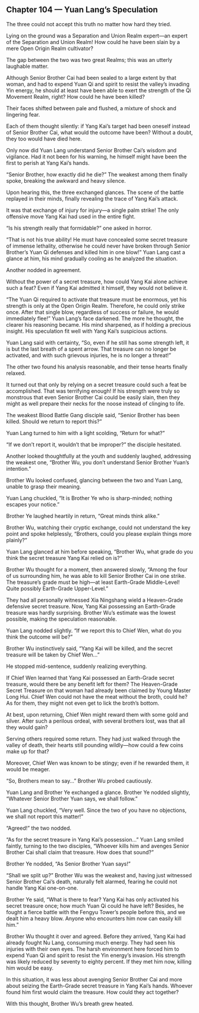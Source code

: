 ## Chapter 104 — Yuan Lang’s Speculation

The three could not accept this truth no matter how hard they tried.

Lying on the ground was a Separation and Union Realm expert—an expert of the Separation and Union Realm! How could he have been slain by a mere Open Origin Realm cultivator?

The gap between the two was two great Realms; this was an utterly laughable matter.

Although Senior Brother Cai had been sealed to a large extent by that woman, and had to expend Yuan Qi and spirit to resist the valley’s invading Yin energy, he should at least have been able to exert the strength of the Qi Movement Realm, right? How could he have been killed?

Their faces shifted between pale and flushed, a mixture of shock and lingering fear.

Each of them thought silently: if Yang Kai’s target had been oneself instead of Senior Brother Cai, what would the outcome have been? Without a doubt, they too would have died here.

Only now did Yuan Lang understand Senior Brother Cai’s wisdom and vigilance. Had it not been for his warning, he himself might have been the first to perish at Yang Kai’s hands.

“Senior Brother, how exactly did he die?” The weakest among them finally spoke, breaking the awkward and heavy silence.

Upon hearing this, the three exchanged glances. The scene of the battle replayed in their minds, finally revealing the trace of Yang Kai’s attack.

It was that exchange of injury for injury—a single palm strike! The only offensive move Yang Kai had used in the entire fight.

“Is his strength really that formidable?” one asked in horror.

“That is not his true ability! He must have concealed some secret treasure of immense lethality, otherwise he could never have broken through Senior Brother’s Yuan Qi defenses and killed him in one blow!” Yuan Lang cast a glance at him, his mind gradually cooling as he analyzed the situation.

Another nodded in agreement.

Without the power of a secret treasure, how could Yang Kai alone achieve such a feat? Even if Yang Kai admitted it himself, they would not believe it.

“The Yuan Qi required to activate that treasure must be enormous, yet his strength is only at the Open Origin Realm. Therefore, he could only strike once. After that single blow, regardless of success or failure, he would immediately flee!” Yuan Lang’s face darkened. The more he thought, the clearer his reasoning became. His mind sharpened, as if holding a precious insight. His speculation fit well with Yang Kai’s suspicious actions.

Yuan Lang said with certainty, “So, even if he still has some strength left, it is but the last breath of a spent arrow. That treasure can no longer be activated, and with such grievous injuries, he is no longer a threat!”

The other two found his analysis reasonable, and their tense hearts finally relaxed.

It turned out that only by relying on a secret treasure could such a feat be accomplished. That was terrifying enough! If his strength were truly so monstrous that even Senior Brother Cai could be easily slain, then they might as well prepare their necks for the noose instead of clinging to life.

The weakest Blood Battle Gang disciple said, “Senior Brother has been killed. Should we return to report this?”

Yuan Lang turned to him with a light scolding, “Return for what?”

“If we don’t report it, wouldn’t that be improper?” the disciple hesitated.

Another looked thoughtfully at the youth and suddenly laughed, addressing the weakest one, “Brother Wu, you don’t understand Senior Brother Yuan’s intention.”

Brother Wu looked confused, glancing between the two and Yuan Lang, unable to grasp their meaning.

Yuan Lang chuckled, “It is Brother Ye who is sharp-minded; nothing escapes your notice.”

Brother Ye laughed heartily in return, “Great minds think alike.”

Brother Wu, watching their cryptic exchange, could not understand the key point and spoke helplessly, “Brothers, could you please explain things more plainly?”

Yuan Lang glanced at him before speaking, “Brother Wu, what grade do you think the secret treasure Yang Kai relied on is?”

Brother Wu thought for a moment, then answered slowly, “Among the four of us surrounding him, he was able to kill Senior Brother Cai in one strike. The treasure’s grade must be high—at least Earth-Grade Middle-Level! Quite possibly Earth-Grade Upper-Level.”

They had all personally witnessed Xia Ningshang wield a Heaven-Grade defensive secret treasure. Now, Yang Kai possessing an Earth-Grade treasure was hardly surprising. Brother Wu’s estimate was the lowest possible, making the speculation reasonable.

Yuan Lang nodded slightly. “If we report this to Chief Wen, what do you think the outcome will be?”

Brother Wu instinctively said, “Yang Kai will be killed, and the secret treasure will be taken by Chief Wen…”

He stopped mid-sentence, suddenly realizing everything.

If Chief Wen learned that Yang Kai possessed an Earth-Grade secret treasure, would there be any benefit left for them? The Heaven-Grade Secret Treasure on that woman had already been claimed by Young Master Long Hui. Chief Wen could not have the meat without the broth, could he? As for them, they might not even get to lick the broth’s bottom.

At best, upon returning, Chief Wen might reward them with some gold and silver. After such a perilous ordeal, with several brothers lost, was that all they would gain?

Serving others required some return. They had just walked through the valley of death, their hearts still pounding wildly—how could a few coins make up for that?

Moreover, Chief Wen was known to be stingy; even if he rewarded them, it would be meager.

“So, Brothers mean to say…” Brother Wu probed cautiously.

Yuan Lang and Brother Ye exchanged a glance. Brother Ye nodded slightly, “Whatever Senior Brother Yuan says, we shall follow.”

Yuan Lang chuckled, “Very well. Since the two of you have no objections, we shall not report this matter!”

“Agreed!” the two nodded.

“As for the secret treasure in Yang Kai’s possession…” Yuan Lang smiled faintly, turning to the two disciples, “Whoever kills him and avenges Senior Brother Cai shall claim that treasure. How does that sound?”

Brother Ye nodded, “As Senior Brother Yuan says!”

“Shall we split up?” Brother Wu was the weakest and, having just witnessed Senior Brother Cai’s death, naturally felt alarmed, fearing he could not handle Yang Kai one-on-one.

Brother Ye said, “What is there to fear? Yang Kai has only activated his secret treasure once; how much Yuan Qi could he have left? Besides, he fought a fierce battle with the Fengyu Tower’s people before this, and we dealt him a heavy blow. Anyone who encounters him now can easily kill him.”

Brother Wu thought it over and agreed. Before they arrived, Yang Kai had already fought Nu Lang, consuming much energy. They had seen his injuries with their own eyes. The harsh environment here forced him to expend Yuan Qi and spirit to resist the Yin energy’s invasion. His strength was likely reduced by seventy to eighty percent. If they met him now, killing him would be easy.

In this situation, it was less about avenging Senior Brother Cai and more about seizing the Earth-Grade secret treasure in Yang Kai’s hands. Whoever found him first would claim the treasure. How could they act together?

With this thought, Brother Wu’s breath grew heated.